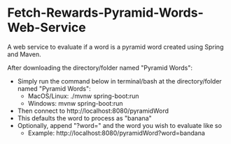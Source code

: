 # Fetch-Rewards-Pyramid-Words-Web-Service
A web service to evaluate if a word is a pyramid word created using Spring and Maven.

After downloading the directory/folder named "Pyramid Words":
- Simply run the command below in terminal/bash at the directory/folder named "Pyramid Words":
  - MacOS/Linux: ./mvnw spring-boot:run 
  - Windows: mvnw spring-boot:run 
- Then connect to http://localhost:8080/pyramidWord
- This defaults the word to process as "banana"
- Optionally, append "?word=" and the word you wish to evaluate like so
  - Example: http://localhost:8080/pyramidWord?word=bandana

